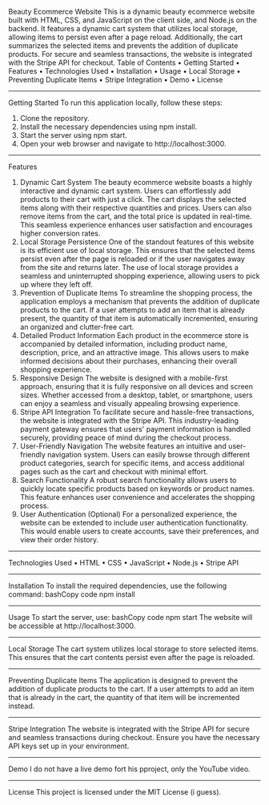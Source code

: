 Beauty Ecommerce Website
This is a dynamic beauty ecommerce website built with HTML, CSS, and JavaScript on the client side, and Node.js on the backend. It features a dynamic cart system that utilizes local storage, allowing items to persist even after a page reload. Additionally, the cart summarizes the selected items and prevents the addition of duplicate products. For secure and seamless transactions, the website is integrated with the Stripe API for checkout.
Table of Contents
• Getting Started
• Features
• Technologies Used
• Installation
• Usage
• Local Storage
• Preventing Duplicate Items
• Stripe Integration
• Demo
• License

---

Getting Started
To run this application locally, follow these steps:

1. Clone the repository.
2. Install the necessary dependencies using npm install.
3. Start the server using npm start.
4. Open your web browser and navigate to http://localhost:3000.

---

Features

1. Dynamic Cart System
   The beauty ecommerce website boasts a highly interactive and dynamic cart system. Users can effortlessly add products to their cart with just a click. The cart displays the selected items along with their respective quantities and prices. Users can also remove items from the cart, and the total price is updated in real-time. This seamless experience enhances user satisfaction and encourages higher conversion rates.
2. Local Storage Persistence
   One of the standout features of this website is its efficient use of local storage. This ensures that the selected items persist even after the page is reloaded or if the user navigates away from the site and returns later. The use of local storage provides a seamless and uninterrupted shopping experience, allowing users to pick up where they left off.
3. Prevention of Duplicate Items
   To streamline the shopping process, the application employs a mechanism that prevents the addition of duplicate products to the cart. If a user attempts to add an item that is already present, the quantity of that item is automatically incremented, ensuring an organized and clutter-free cart.
4. Detailed Product Information
   Each product in the ecommerce store is accompanied by detailed information, including product name, description, price, and an attractive image. This allows users to make informed decisions about their purchases, enhancing their overall shopping experience.
5. Responsive Design
   The website is designed with a mobile-first approach, ensuring that it is fully responsive on all devices and screen sizes. Whether accessed from a desktop, tablet, or smartphone, users can enjoy a seamless and visually appealing browsing experience.
6. Stripe API Integration
   To facilitate secure and hassle-free transactions, the website is integrated with the Stripe API. This industry-leading payment gateway ensures that users' payment information is handled securely, providing peace of mind during the checkout process.
7. User-Friendly Navigation
   The website features an intuitive and user-friendly navigation system. Users can easily browse through different product categories, search for specific items, and access additional pages such as the cart and checkout with minimal effort.
8. Search Functionality
   A robust search functionality allows users to quickly locate specific products based on keywords or product names. This feature enhances user convenience and accelerates the shopping process.
9. User Authentication (Optional)
   For a personalized experience, the website can be extended to include user authentication functionality. This would enable users to create accounts, save their preferences, and view their order history.

---

Technologies Used
• HTML
• CSS
• JavaScript
• Node.js
• Stripe API

---

Installation
To install the required dependencies, use the following command:
bashCopy code
npm install

---

Usage
To start the server, use:
bashCopy code
npm start
The website will be accessible at http://localhost:3000.

---

Local Storage
The cart system utilizes local storage to store selected items. This ensures that the cart contents persist even after the page is reloaded.

---

Preventing Duplicate Items
The application is designed to prevent the addition of duplicate products to the cart. If a user attempts to add an item that is already in the cart, the quantity of that item will be incremented instead.

---

Stripe Integration
The website is integrated with the Stripe API for secure and seamless transactions during checkout. Ensure you have the necessary API keys set up in your environment.

---

Demo
I do not have a live demo fort his pproject, only the YouTube video.

---

License
This project is licensed under the MIT License (i guess).
